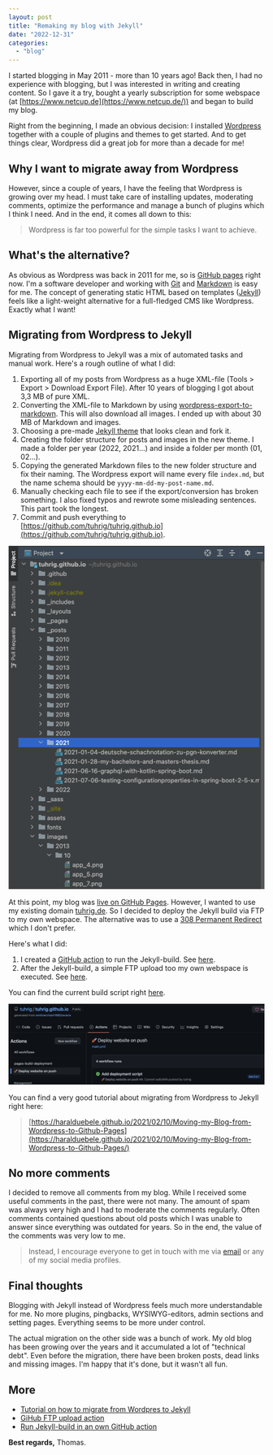 ```yaml
---
layout: post
title: "Remaking my blog with Jekyll"
date: "2022-12-31"
categories: 
  - "blog"
---
```


I started blogging in May 2011 - more than 10 years ago!
Back then, I had no experience with blogging, but I was interested in writing and creating content.
So I gave it a try, bought a yearly subscription for some webspace (at [https://www.netcup.de](https://www.netcup.de/)) and began to build my blog.

Right from the beginning, I made an obvious decision: 
I installed [Wordpress](https://wordpress.com/) together with a couple of plugins and themes to get started.
And to get things clear, Wordpress did a great job for more than a decade for me!

## Why I want to migrate away from Wordpress

However, since a couple of years, I have the feeling that Wordpress is growing over my head.
I must take care of installing updates, moderating comments, optimize the performance and manage a bunch of plugins which I think I need.
And in the end, it comes all down to this:

> Wordpress is far too powerful for the simple tasks I want to achieve.

## What's the alternative?

As obvious as Wordpress was back in 2011 for me, so is [GitHub pages](https://pages.github.com/) right now.
I'm a software developer and working with [Git](https://git-scm.com/) and [Markdown](https://en.wikipedia.org/wiki/Markdown) is easy for me.
The concept of generating static HTML based on templates ([Jekyll](https://jekyllrb.com/)) feels like a light-weight alternative for a full-fledged CMS like Wordpress.
Exactly what I want!

## Migrating from Wordpress to Jekyll

Migrating from Wordpress to Jekyll was a mix of automated tasks and manual work.
Here's a rough outline of what I did:

1. Exporting all of my posts from Wordpress as a huge XML-file (Tools > Export > Download Export File).
After 10 years of blogging I got about 3,3 MB of pure XML.
2. Converting the XML-file to Markdown by using [wordpress-export-to-markdown](https://github.com/lonekorean/wordpress-export-to-markdown).
This will also download all images. I ended up with about 30 MB of Markdown and images.
3. Choosing a pre-made [Jekyll theme](https://jekyllthemes.io/theme/reverie) that looks clean and fork it.
4. Creating the folder structure for posts and images in the new theme.
I made a folder per year (2022, 2021...) and inside a folder per month (01, 02...).
5. Copying the generated Markdown files to the new folder structure and fix their naming.
The Wordpress export will name every file `index.md`, but the name schema should be `yyyy-mm-dd-my-post-name.md`.
6. Manually checking each file to see if the export/conversion has broken something.
I also fixed typos and rewrote some misleading sentences.
This part took the longest.
7. Commit and push everything to [https://github.com/tuhrig/tuhrig.github.io](https://github.com/tuhrig/tuhrig.github.io).

![](/images/2022/12/blog-project-structure.png)

At this point, my blog was [live on GitHub Pages](https://tuhrig.github.io).
However, I wanted to use my existing domain [tuhrig.de](https://tuhrig.de).
So I decided to deploy the Jekyll build via FTP to my own webspace.
The alternative was to use a [308 Permanent Redirect](https://developer.mozilla.org/en-US/docs/Web/HTTP/Status/308) which I don't prefer.

Here's what I did:

1. I created a [GitHub action](https://github.com/features/actions) to run the Jekyll-build. See [here](https://stackoverflow.com/questions/64395360/how-can-i-deploy-jekyll-site-from-github-repo-to-my-ftp).
2. After the Jekyll-build, a simple FTP upload too my own webspace is executed. See [here](https://github.com/marketplace/actions/ftp-deploy).

You can find the current build script right [here](https://github.com/tuhrig/tuhrig.github.io/blob/master/.github/workflows/main.yml).

![](/images/2022/12/deploy.png)

You can find a very good tutorial about migrating from Wordpress to Jekyll right here:

> [https://haralduebele.github.io/2021/02/10/Moving-my-Blog-from-Wordpress-to-Github-Pages](https://haralduebele.github.io/2021/02/10/Moving-my-Blog-from-Wordpress-to-Github-Pages/)

## No more comments

I decided to remove all comments from my blog. 
While I received some useful comments in the past, there were not many.
The amount of spam was always very high and I had to moderate the comments regularly.
Often comments contained questions about old posts which I was unable to answer since everything was outdated for years.
So in the end, the value of the comments was very low to me.

> Instead, I encourage everyone to get in touch with me via [email](mailto:mail@tuhrig.de) or any of my social media profiles.

## Final thoughts

Blogging with Jekyll instead of Wordpress feels much more understandable for me.
No more plugins, pingbacks, WYSIWYG-editors, admin sections and setting pages.
Everything seems to be more under control. 

The actual migration on the other side was a bunch of work. 
My old blog has been growing over the years and it accumulated a lot of "technical debt".
Even before the migration, there have been broken posts, dead links and missing images.
I'm happy that it's done, but it wasn't all fun.

## More

- [Tutorial on how to migrate from Wordpres to Jekyll ](https://haralduebele.github.io/2021/02/10/Moving-my-Blog-from-Wordpress-to-Github-Pages)
- [GiHub FTP upload action](https://github.com/marketplace/actions/ftp-deploy)
- [Run Jekyll-build in an own GitHub action](https://stackoverflow.com/questions/64395360/how-can-i-deploy-jekyll-site-from-github-repo-to-my-ftp) 

**Best regards,** Thomas.
